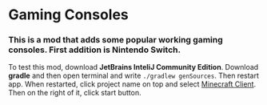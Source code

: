# Gaming Consoles
### This is a mod that adds some popular working gaming consoles. First addition is Nintendo Switch.

To test this mod, download **JetBrains InteliJ Community Edition**. Download **gradle** and then open terminal and write `./gradlew genSources`. Then restart app. When restarted, click project name on top and select <ins>Minecraft Client</ins>. Then on the right 
of it, click start button.
